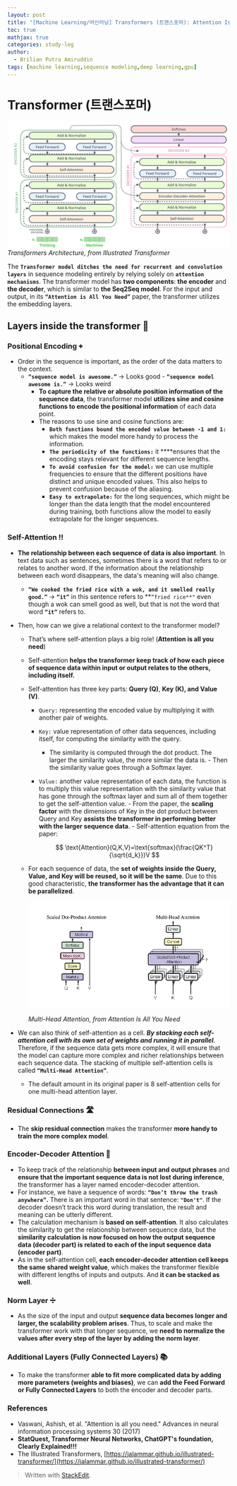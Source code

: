```yaml
---
layout: post
title: "[Machine Learning/머신러닝] Transformers (트랜스포머): Attention Is All You Need (NeurIPS 2017)"
toc: true
mathjax: true
categories: study-log
author:
  - Brilian Putra Amiruddin
tags: [machine learning,sequence modeling,deep learning,gpu]
--- 
```

# Transformer (트랜스포머)

![transformer_illustrated.png](/assets/fig/transformer_illustrated.png)
*Transformers Architecture, from Illustrated Transformer*

The **`Transformer model ditches the need for recurrent and convolution layers`** in sequence modeling entirely by relying solely on **`attention mechanisms`**.
The transformer model has **two components**: **the encoder** and **the decoder**, which is similar to **the Seq2Seq model**.
For the input and output, in its **`“Attention is All You Need”`** paper, the transformer utilizes the embedding layers.
## Layers inside the transformer 🤖
### Positional Encoding ⌖
-  Order in the sequence is important, as the order of the data matters to the context.
	- **`“sequence model is awesome.”`** → Looks good
            - **`“sequence model awesome is.”`** → Looks weird
        - **To capture the relative or absolute position information of the sequence data**, the transformer model **utilizes sine and cosine functions to encode the positional information** of each data point.
        - The reasons to use sine and cosine functions are:
            - **`Both functions bound the encoded value between -1 and 1:`** which makes the model more handy to process the information.
            - **`The periodicity of the functions:`** it ****ensures that the encoding stays relevant for different sequence lengths.
            - **`To avoid confusion for the model:`** we can use multiple frequencies to ensure that the different positions have distinct and unique encoded values. This also helps to prevent confusion because of the aliasing.
            - **`Easy to extrapolate:`** for the long sequences, which might be longer than the data length that the model encountered during training, both functions allow the model to easily extrapolate for the longer sequences.
### Self-Attention ‼️
 - **The relationship between each sequence of data is also important**. In text data such as sentences, sometimes there is a word that refers to or relates to another word. If the information about the relationship between each word disappears, the data's meaning will also change.
    - **`“We cooked the fried rice with a wok, and it smelled really good.”`** → **`“it”`** in this sentence refers to **`“fried rice**"`  even though a wok can smell good as well, but that is not the word that word **`“it”`** refers to.
 - Then, how can we give a relational context to the transformer model?
	 - That’s where self-attention plays a big role! (**Attention is all you need**)
	 - Self-attention **helps the transformer keep track of how each piece of sequence data within input or output relates to the others, including itself.**
     - Self-attention has three key parts: **Query (Q)**, **Key (K), and Value (V)**.
	     - `Query:` representing the encoded value by multiplying it with another pair of weights.
         - `Key:` value representation of other data sequences, including itself, for computing the similarity with the query.
	          - The similarity is computed through the dot product. The larger the similarity value, the more similar the data is.
               - Then the similarity value goes through a Softmax layer.
          - `Value:` another value representation of each data, the function is to multiply this value representation with the similarity value that has gone through the softmax layer and sum all of them together to get the self-attention value.
           - From the paper, the **scaling factor** with the dimensions of Key in the dot product between Query and Key **assists the transformer in performing better with the larger sequence data**.
           - Self-attention equation from the paper:
                
              $$
              \text{Attention}(Q,K,V)=\text{softmax}(\frac{QK^T}{\sqrt{d_k}})V
              $$
                
      - For each sequence of data, the **set of weights inside the Query, Value, and Key will be reused, so it will be the same**. Due to this good characteristic, **the transformer has the advantage that it can be parallelized**.
            
        ![Attentionisallyouneed.png](/assets/fig/Attentionisallyouneed.png)

          *Multi-Head Attention, from Attention Is All You Need*
            
 - We can also think of self-attention as a cell. ***By stacking each self-attention cell with its own set of weights and running it in parallel***. Therefore, if the sequence data gets more complex, it will ensure that the model can capture more complex and richer relationships between each sequence data. The stacking of multiple self-attention cells is called **`“Multi-Head Attention”`**.
      - The default amount in its original paper is 8 self-attention cells for one multi-head attention layer.
### Residual Connections 🛣️
 - The **skip residual connection** makes the transformer **more handy to train the more complex model**.
### Encoder-Decoder Attention 🌉
 - To keep track of the relationship **between input and output phrases** and **ensure that the important sequence data is not lost during inference**, the transformer has a layer named encoder-decoder attention.
 - For instance, we have a sequence of words: **`“Don’t throw the trash anywhere”`.** There is an important word in that sentence: **`"Don't"`**.  If the decoder doesn’t track this word during translation, the result and meaning can be utterly different.
 - The calculation mechanism is **based on self-attention**. It also calculates the similarity to get the relationship between sequence data, but the **similarity calculation** **is now focused on how the output sequence data (decoder part) is related to each of the input sequence data (encoder part)**.
 - As in the self-attention cell, **each encoder-decoder attention cell keeps the same shared weight value**, which makes the transformer flexible with different lengths of inputs and outputs. And **it can be stacked as well**.
### Norm Layer ➗
 - As the size of the input and output **sequence data becomes longer and larger, the scalability problem arises**. Thus, to scale and make the transformer work with that longer sequence, we **need to normalize the values after every step of the layer** **by adding the norm layer**.
### Additional Layers (Fully Connected Layers) 📚
- To make the transformer **able to fit more complicated data by adding more parameters (weights and biases)**, we can **add the Feed Forward or Fully Connected Layers** to both the encoder and decoder parts.

### References
-   Vaswani, Ashish, et al. "Attention is all you need." Advances in neural information processing systems 30 (2017)
-   ****StatQuest, Transformer Neural Networks, ChatGPT's foundation, Clearly Explained!!!****
-   The Illustrated Transformers, [https://jalammar.github.io/illustrated-transformer/](https://jalammar.github.io/illustrated-transformer/)



> Written with [StackEdit](https://stackedit.io/).
